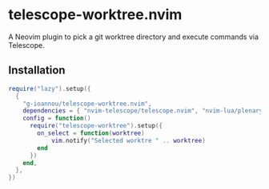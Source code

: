 # telescope-worktree.nvim

A Neovim plugin to pick a git worktree directory and execute commands via Telescope.

## Installation

```lua
require("lazy").setup({
  {
    "g-ioannou/telescope-worktree.nvim",
    dependencies = { "nvim-telescope/telescope.nvim", "nvim-lua/plenary.nvim" },
    config = function()
      require("telescope-worktree").setup({
        on_select = function(worktree)
            vim.notify("Selected worktre " .. worktree)
        end
      })
    end,
  },
})
```
